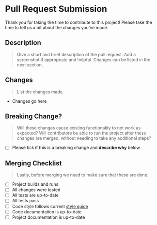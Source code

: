 # Pull Request Submission

Thank you for taking the time to contribute to this project! Please take the time to tell us a bit about the changes you've made.

## Description

> Give a short and brief description of the pull request. Add a screenshot if appropriate and helpful. Changes can be listed in the next section.


## Changes

> List the changes made.

- Changes go here

## Breaking Change?

> Will these changes cause existing functionality to not work as expected? Will contributors be able to run the project after these changes are merged, without needing to take any additional steps?

- [ ] Please tick if this is a breaking change and **describe why** below

## Merging Checklist

> Lastly, before merging we need to make sure that these are done.

- [ ] Project builds and runs
- [ ] All changes were tested
- [ ] All tests are up-to-date
- [ ] All tests pass
- [ ] Code style follows current [style guide](https://google.github.io/styleguide/jsguide.html)
- [ ] Code documentation is up-to-date
- [ ] Project documentation is up-to-date